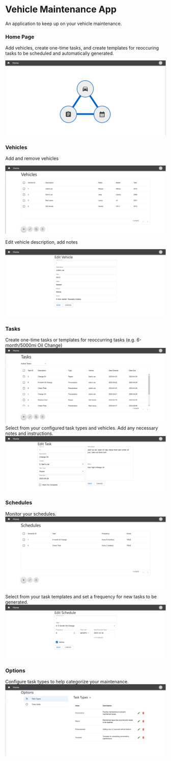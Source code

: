 # Vehicle Maintenance App

An application to keep up on your vehicle maintenance. 

### Home Page
Add vehicles, create one-time tasks, and create templates for reoccuring tasks to be scheduled and automatically generated. 

![home.png](frontend/public/Preview/home.png?raw=true)

### Vehicles

Add and remove vehicles

![vehicles.png](frontend/public/Preview/vehicles.png?raw=true)

Edit vehicle description, add notes

![edit_vehicle.png](frontend/public/Preview/edit_vehicle.png?raw=true)

### Tasks

Create one-time tasks or templates for reoccurring tasks (e.g. 6-month/5000mi Oil Change)
![tasks.png](frontend/public/Preview/tasks.png?raw=true)
Select from your configured task types and vehicles. Add any necessary notes and instructions. 
![edit_task.png](frontend/public/Preview/edit_task.png?raw=true)

### Schedules

Monitor your schedules. 
![schedules.png](frontend/public/Preview/schedules.png?raw=true)

Select from your task templates and set a frequency for new tasks to be generated. 
![edit_schedule.png](frontend/public/Preview/edit_schedule.png?raw=true)

### Options

Configure task types to help categorize your maintenance. 
![options.png](frontend/public/Preview/options.png?raw=true)
